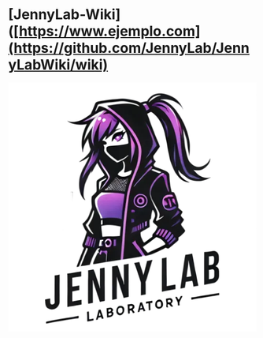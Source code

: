 # [JennyLab-Wiki]([https://www.ejemplo.com](https://github.com/JennyLab/JennyLabWiki/wiki)
![](https://github.com/JennyLab/JennyWiki/blob/main/jennylab_printrransparente.png?raw=1)
